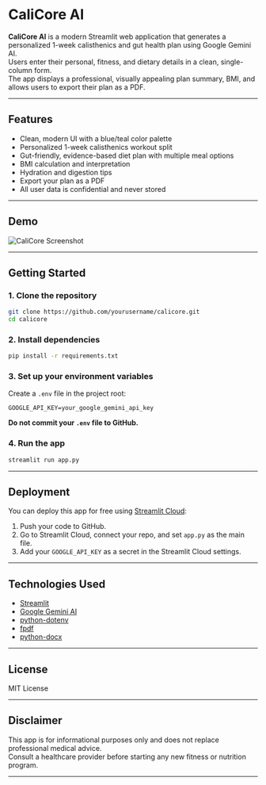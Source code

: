 # CaliCore AI

**CaliCore AI** is a modern Streamlit web application that generates a personalized 1-week calisthenics and gut health plan using Google Gemini AI.  
Users enter their personal, fitness, and dietary details in a clean, single-column form.  
The app displays a professional, visually appealing plan summary, BMI, and allows users to export their plan as a PDF.

---

## Features

- Clean, modern UI with a blue/teal color palette
- Personalized 1-week calisthenics workout split
- Gut-friendly, evidence-based diet plan with multiple meal options
- BMI calculation and interpretation
- Hydration and digestion tips
- Export your plan as a PDF
- All user data is confidential and never stored

---

## Demo

![CaliCore Screenshot](https://img.icons8.com/fluency/96/fitness.png)

---

## Getting Started

### 1. Clone the repository

```bash
git clone https://github.com/yourusername/calicore.git
cd calicore
```

### 2. Install dependencies

```bash
pip install -r requirements.txt
```

### 3. Set up your environment variables

Create a `.env` file in the project root:

```
GOOGLE_API_KEY=your_google_gemini_api_key
```

**Do not commit your `.env` file to GitHub.**

### 4. Run the app

```bash
streamlit run app.py
```

---

## Deployment

You can deploy this app for free using [Streamlit Cloud](https://streamlit.io/cloud):

1. Push your code to GitHub.
2. Go to Streamlit Cloud, connect your repo, and set `app.py` as the main file.
3. Add your `GOOGLE_API_KEY` as a secret in the Streamlit Cloud settings.

---

## Technologies Used

- [Streamlit](https://streamlit.io/)
- [Google Gemini AI](https://ai.google.dev/)
- [python-dotenv](https://pypi.org/project/python-dotenv/)
- [fpdf](https://pypi.org/project/fpdf/)
- [python-docx](https://pypi.org/project/python-docx/)

---

## License

MIT License

---

## Disclaimer

This app is for informational purposes only and does not replace professional medical advice.  
Consult a healthcare provider before starting any new fitness or nutrition program.

---
